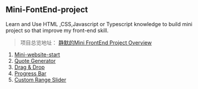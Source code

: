## Mini-FontEnd-project

Learn and Use HTML ,CSS,Javascript or Typescript knowledge to build mini project so that improve my front-end skill.

> 项目总览地址： [静默的Mini FrontEnd Project Overview](https://q10viking.github.io/minifrontendproject/项目列表.html)



1. [Mini-website-start](https://q10viking.github.io/Mini-FrontEnd-project/01%20mini-website/)
2. [Quote Generator](https://q10viking.github.io/Mini-FrontEnd-project/04%20quote/)
3. [Drag & Drop](https://q10viking.github.io/Mini-FrontEnd-project/05%20drag%20and%20drop%20project/)
4. [Progress Bar](https://q10viking.github.io/Mini-FrontEnd-project/06%20progress/)
5. [Custom Range Slider](https://q10viking.github.io/Mini-FrontEnd-project/07%20custom%20range%20slider/)

